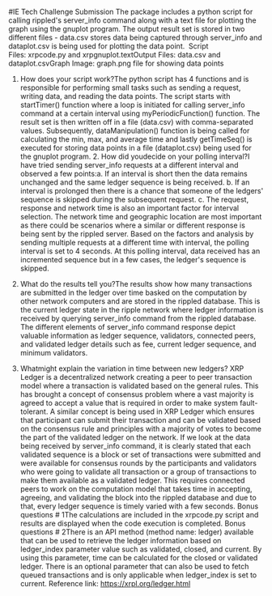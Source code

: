 #IE Tech Challenge Submission
The package includes a python script for calling rippled's server_info command along with a text file for plotting the graph using the gnuplot program. The output result set is stored in two different files - data.csv stores data being captured through server_info and dataplot.csv is being used for plotting the data point. 
Script Files: xrpcode.py and xrpgnuplot.textOutput Files: data.csv and dataplot.csvGraph Image: graph.png file for showing data points
1. How does your script work?The python script has 4 functions and is responsible for performing small tasks such as sending a request, writing data, and reading the data points. The script starts with startTimer() function where a loop is initiated for calling server_info command at a certain interval using myPeriodicFunction() function. The result set is then written off in a file (data.csv) with comma-separated values. Subsequently, dataManipulation() function is being called for calculating the min, max, and average time and lastly getTimeSeq() is executed for storing data points in a file (dataplot.csv) being used for the gnuplot program.
2. How did youdecide on your polling interval?I have tried sending server_info requests at a different interval and observed a few points:a. If an interval is short then the data remains unchanged and the same ledger sequence is being received. b. If an interval is prolonged then there is a chance that someone of the ledgers' sequence is skipped during the subsequent request. c. The request, response and network time is also an important factor for interval selection. The network time and geographic location are most important as there could be scenarios where a similar or different response is being sent by the rippled server.
Based on the factors and analysis by sending multiple requests at a different time with interval, the polling interval is set to 4 seconds. At this polling interval, data received has an incremented sequence but in a few cases, the ledger's sequence is skipped.
3. What do the results tell you?The results show how many transactions are submitted in the ledger over time basked on the computation by other network computers and are stored in the rippled database. This is the current ledger state in the ripple network where ledger information is received by querying server_info command from the rippled database. The different elements of server_info command response depict valuable information as ledger sequence, validators, connected peers, and validated ledger details such as fee, current ledger sequence, and minimum validators.

4. Whatmight explain the variation in time between new ledgers?
XRP Ledger is a decentralized network creating a peer to peer transaction model where a transaction is validated based on the general rules. This has brought a concept of consensus problem where a vast majority is agreed to accept a value that is required in order to make system fault-tolerant. A similar concept is being used in XRP Ledger which ensures that participant can submit their transaction and can be validated based on the consensus rule and principles with a majority of votes to become the part of the validated ledger on the network. If we look at the data being received by server_info command, it is clearly stated that each validated sequence is a block or set of transactions were submitted and were available for consensus rounds by the participants and validators who were going to validate all transaction or a group of transactions to make them available as a validated ledger. This requires connected peers to work on the computation model that takes time in accepting, agreeing, and validating the block into the rippled database and due to that, every ledger sequence is timely varied with a few seconds.
Bonus questions # 1The calculations are included in the xrpcode.py script and results are displayed when the code execution is completed.
Bonus questions # 2There is an API method (method name: ledger) available that can be used to retrieve the ledger information based on ledger_index parameter value such as validated, closed, and current. By using this parameter, time can be calculated for the closed or validated ledger. There is an optional parameter that can also be used to fetch queued transactions and is only applicable when ledger_index is set to current. Reference link: https://xrpl.org/ledger.html
